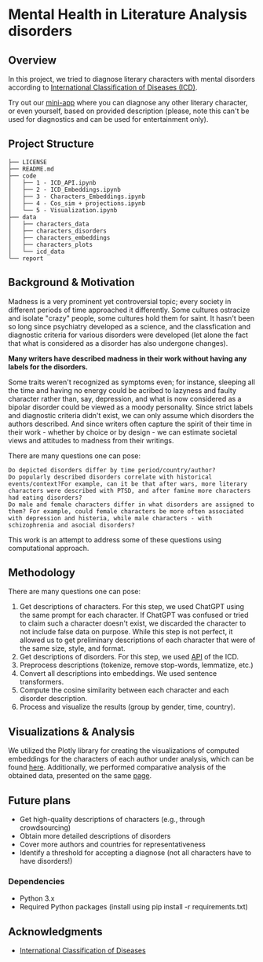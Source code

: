 # Mental Health in Literature Analysis disorders

## Overview

In this project, we tried to diagnose literary characters with mental disorders according to [International Classification of Diseases (ICD)](https://icd.who.int/en).

Try out our [mini-app](https://huggingface.co/spaces/NursNurs/detect_mental_disorder) where you can diagnose any other literary character, or even yourself, based on provided description (please, note this can't be used for diagnostics and can be used for entertainment only).

## Project Structure 

    ├── LICENSE
    ├── README.md
    ├── code
    │   ├── 1 - ICD_API.ipynb
    │   ├── 2 - ICD_Embeddings.ipynb
    │   ├── 3 - Characters_Embeddings.ipynb
    │   ├── 4 - Cos_sim + projections.ipynb
    │   └── 5 - Visualization.ipynb
    ├── data
    │   ├── characters_data
    │   ├── characters_disorders
    │   ├── characters_embeddings
    │   ├── characters_plots
    │   └── icd_data
    └── report

## Background & Motivation

Madness is a very prominent yet controversial topic; every society in different periods of time approached it differently. Some cultures ostracize and isolate "crazy" people, some cultures hold them for saint. It hasn't been so long since psychiatry developed as a science, and the classfication and diagnostic criteria for various disorders were developed (let alone the fact that what is considered as a disorder has also undergone changes).

<strong>Many writers have described madness in their work without having any labels for the disorders.</strong>

Some traits weren't recognized as symptoms even; for instance, sleeping all the time and having no energy could be acribed to lazyness and faulty character rather than, say, depression, and what is now considered as a bipolar disorder could be viewed as a moody personality. Since strict labels and diagnostic criteria didn't exist, we can only assume which disorders the authors described. And since writers often capture the spirit of their time in their work - whether by choice or by design - we can estimate societal views and attitudes to madness from their writings.

There are many questions one can pose:

    Do depicted disorders differ by time period/country/author?
    Do popularly described disorders correlate with historical events/context?For example, can it be that after wars, more literary characters were described with PTSD, and after famine more characters had eating disorders?
    Do male and female characters differ in what disorders are assigned to them? For example, could female characters be more often associated with depression and histeria, while male characters - with schizophrenia and asocial disorders?

This work is an attempt to address some of these questions using computational approach.


## Methodology

There are many questions one can pose:

1. Get descriptions of characters. For this step, we used ChatGPT using the same prompt for each character. If ChatGPT was confused or tried to claim such a character doesn't exist, we discarded the character to not include false data on purpose. While this step is not perfect, it allowed us to get preliminary descriptions of each character that were of the same size, style, and format.
2. Get descriptions of disorders. For this step, we used [API](https://icd.who.int/en) of the ICD.
3. Preprocess descriptions (tokenize, remove stop-words, lemmatize, etc.)
4. Convert all descriptions into embeddings. We used sentence transformers.
6. Compute the cosine similarity between each character and each disorder description.
7. Process and visualize the results (group by gender, time, country).

## Visualizations & Analysis

We utilized the Plotly library for creating the visualizations of computed embeddings for the characters of each author under analysis, which can be found [here](https://nursaltyn.github.io/projects/project_literature/project_literature.html). Additionally, we performed comparative analysis of the obtained data, presented on the same [page](https://nursaltyn.github.io/projects/project_literature/project_literature.html).


## Future plans

- Get high-quality descriptions of characters (e.g., through crowdsourcing)
- Obtain more detailed descriptions of disorders
- Cover more authors and countries for representativeness
- Identify a threshold for accepting a diagnose (not all characters have to have disorders!)

### Dependencies
- Python 3.x
- Required Python packages (install using pip install -r requirements.txt)

## Acknowledgments
- [International Classification of Diseases](https://icd.who.int/en)